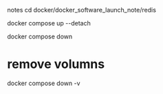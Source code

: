 notes
cd docker/docker_software_launch_note/redis

docker compose up --detach

docker compose down

# remove volumns
docker compose down -v
